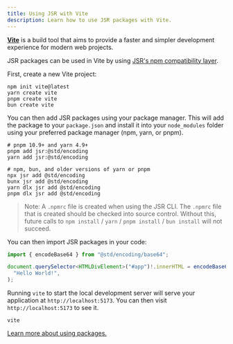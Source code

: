 ```yaml
---
title: Using JSR with Vite
description: Learn how to use JSR packages with Vite.
---
```


[**Vite**](https://vitejs.dev) is a build tool that aims to provide a faster and
simpler development experience for modern web projects.

JSR packages can be used in Vite by using
[JSR's npm compatibility layer](/docs/npm-compatibility).

First, create a new Vite project:

```shell
npm init vite@latest
yarn create vite
pnpm create vite
bun create vite
```

You can then add JSR packages using your package manager. This will add the
package to your `package.json` and install it into your `node_modules` folder
using your preferred package manager (npm, yarn, or pnpm).

```shell
# pnpm 10.9+ and yarn 4.9+
pnpm add jsr:@std/encoding
yarn add jsr:@std/encoding

# npm, bun, and older versions of yarn or pnpm
npx jsr add @std/encoding
bunx jsr add @std/encoding
yarn dlx jsr add @std/encoding
pnpm dlx jsr add @std/encoding
```

> Note: A `.npmrc` file is created when using the JSR CLI. The `.npmrc` file
> that is created should be checked into source control. Without this, future
> calls to `npm install` / `yarn` / `pnpm install` / `bun install` will not
> succeed.

You can then import JSR packages in your code:

```ts
import { encodeBase64 } from "@std/encoding/base64";

document.querySelector<HTMLDivElement>("#app")!.innerHTML = encodeBase64(
  "Hello World!",
);
```

Running `vite` to start the local development server will serve your application
at `http://localhost:5173`. You can then visit `http://localhost:5173` to see
it.

```shell
vite
```

[Learn more about using packages.](/docs/using-packages)

